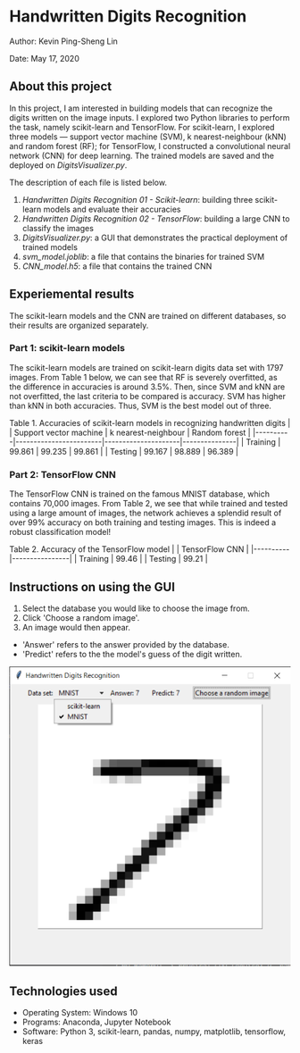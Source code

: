 # Handwritten Digits Recognition

Author: Kevin Ping-Sheng Lin

Date: May 17, 2020

## About this project

In this project, I am interested in building models that can recognize the digits written on the image inputs. I explored two Python libraries to perform the task, namely scikit-learn and TensorFlow. For scikit-learn, I explored three models — support vector machine (SVM), k nearest-neighbour (kNN) and random forest (RF); for TensorFlow, I constructed a convolutional neural network (CNN) for deep learning. The trained models are saved and the deployed on *DigitsVisualizer.py*.

The description of each file is listed below.
1. *Handwritten Digits Recognition 01 - Scikit-learn*: building three scikit-learn models and evaluate their accuracies
2. *Handwritten Digits Recognition 02 - TensorFlow*: building a large CNN to classify the images
3. *DigitsVisualizer.py*: a GUI that demonstrates the practical deployment of trained models
4. *svm_model.joblib*: a file that contains the binaries for trained SVM
5. *CNN_model.h5*: a file that contains the trained CNN


## Experiemental results

The scikit-learn models and the CNN are trained on different databases, so their results are organized separately.

### Part 1: scikit-learn models

The scikit-learn models are trained on scikit-learn digits data set with 1797 images. From Table 1 below, we can see that RF is severely overfitted, as the difference in accuracies is around 3.5%. Then, since SVM and kNN are not overfitted, the last criteria to be compared is accuracy. SVM has higher than kNN in both accuracies. Thus, SVM is the best model out of three.

Table 1. Accuracies of scikit-learn models in recognizing handwritten digits
|          | Support vector machine | k nearest-neighbour | Random forest |
|----------|------------------------|---------------------|---------------|
| Training | 99.861 	              | 99.235 	            | 99.861        |
| Testing  | 99.167 	              | 98.889 	            | 96.389        |


### Part 2: TensorFlow CNN

The TensorFlow CNN is trained on the famous MNIST database, which contains 70,000 images. From Table 2, we see that while trained and tested using a large amount of images, the network achieves a splendid result of over 99% accuracy on both training and testing images. This is indeed a robust classification model!

Table 2. Accuracy of the TensorFlow model
|          | TensorFlow CNN |
|----------|----------------|
| Training | 99.46          |
| Testing  | 99.21 	        |

## Instructions on using the GUI

1. Select the database you would like to choose the image from.
2. Click 'Choose a random image'.
3. An image would then appear. 
* 'Answer' refers to the answer provided by the database.
* 'Predict' refers to the the model's guess of the digit written.

![DigitVisualizer](screenshot.png)

## Technologies used

* Operating System: Windows 10
* Programs: Anaconda, Jupyter Notebook
* Software: Python 3, scikit-learn, pandas, numpy, matplotlib, tensorflow, keras
